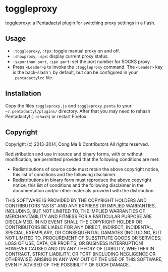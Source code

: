 # toggleproxy
toggleproxy: a [Pentadactyl][pdlink] plugin for switching proxy settings in a
flash.


## Usage
* `:toggleproxy`, `:tpx`: toggle manual proxy on and off.
* `:showproxy`, `:spx`: display current proxy status.
* `:sxportnum port`, `:spn port`: set the port number for SOCKS proxy.
* Press `<Leader>p` to invoke the `:toggleproxy` command.  The `<Leader>` key
is the back-slash `\` by default, but can be configured in your
`.pentadactylrc` file.


## Installation
Copy the files `toggleproxy.js` and `toggleproxy.penta` to your
`~/.pentadactyl/plugins/` directory.  After that you may need to rehash
Pentadactyl (`:rehash`) or restart Firefox.

## Copyright
Copyright (c) 2013-2014, Cong Ma & Contributors
All rights reserved.

Redistribution and use in source and binary forms, with or without
modification, are permitted provided that the following conditions are met:

* Redistributions of source code must retain the above copyright notice,
this list of conditions and the following disclaimer.
* Redistributions in binary form must reproduce the above copyright notice,
this list of conditions and the following disclaimer in the documentation
and/or other materials provided with the distribution.

THIS SOFTWARE IS PROVIDED BY THE COPYRIGHT HOLDERS AND CONTRIBUTORS "AS IS"
AND ANY EXPRESS OR IMPLIED WARRANTIES, INCLUDING, BUT NOT LIMITED TO, THE
IMPLIED WARRANTIES OF MERCHANTABILITY AND FITNESS FOR A PARTICULAR PURPOSE ARE
DISCLAIMED. IN NO EVENT SHALL THE COPYRIGHT HOLDER OR CONTRIBUTORS BE LIABLE
FOR ANY DIRECT, INDIRECT, INCIDENTAL, SPECIAL, EXEMPLARY, OR CONSEQUENTIAL
DAMAGES (INCLUDING, BUT NOT LIMITED TO, PROCUREMENT OF SUBSTITUTE GOODS OR
SERVICES; LOSS OF USE, DATA, OR PROFITS; OR BUSINESS INTERRUPTION) HOWEVER
CAUSED AND ON ANY THEORY OF LIABILITY, WHETHER IN CONTRACT, STRICT LIABILITY,
OR TORT (INCLUDING NEGLIGENCE OR OTHERWISE) ARISING IN ANY WAY OUT OF THE USE
OF THIS SOFTWARE, EVEN IF ADVISED OF THE POSSIBILITY OF SUCH DAMAGE.



[pdlink]: http://5digits.org/pentadactyl/
